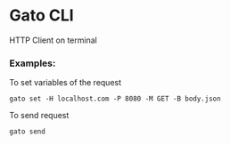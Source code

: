 # Gato CLI

HTTP Client on terminal

### Examples:

To set variables of the request
```
gato set -H localhost.com -P 8080 -M GET -B body.json
```

To send request
```
gato send
```

